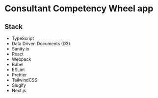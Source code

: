 # Consultant Competency Wheel app

## Stack
- TypeScript
- Data Driven Documents (D3)
- Sanity.io
- React
- Webpack
- Babel
- ESLint
- Prettier
- TailwindCSS
- Slugify
- Next.js
